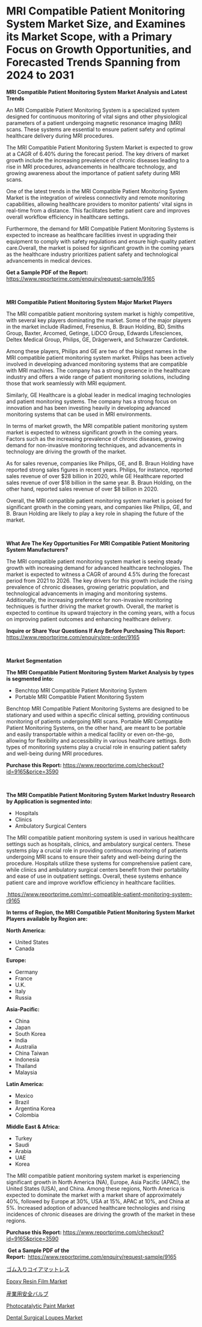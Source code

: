 <p><h1>MRI Compatible Patient Monitoring System Market Size, and Examines its Market Scope, with a Primary Focus on Growth Opportunities, and Forecasted Trends Spanning from 2024 to 2031</h1></p><p><strong>MRI Compatible Patient Monitoring System Market Analysis and Latest Trends</strong></p>
<p><p>An MRI Compatible Patient Monitoring System is a specialized system designed for continuous monitoring of vital signs and other physiological parameters of a patient undergoing magnetic resonance imaging (MRI) scans. These systems are essential to ensure patient safety and optimal healthcare delivery during MRI procedures.</p><p>The MRI Compatible Patient Monitoring System Market is expected to grow at a CAGR of 6.40% during the forecast period. The key drivers of market growth include the increasing prevalence of chronic diseases leading to a rise in MRI procedures, advancements in healthcare technology, and growing awareness about the importance of patient safety during MRI scans.</p><p>One of the latest trends in the MRI Compatible Patient Monitoring System Market is the integration of wireless connectivity and remote monitoring capabilities, allowing healthcare providers to monitor patients' vital signs in real-time from a distance. This facilitates better patient care and improves overall workflow efficiency in healthcare settings.</p><p>Furthermore, the demand for MRI Compatible Patient Monitoring Systems is expected to increase as healthcare facilities invest in upgrading their equipment to comply with safety regulations and ensure high-quality patient care.Overall, the market is poised for significant growth in the coming years as the healthcare industry prioritizes patient safety and technological advancements in medical devices.</p></p>
<p><strong>Get a Sample PDF of the Report:&nbsp;</strong> <a href="https://www.reportprime.com/enquiry/request-sample/9165">https://www.reportprime.com/enquiry/request-sample/9165</a></p>
<p>&nbsp;</p>
<p><strong>MRI Compatible Patient Monitoring System Major Market Players</strong></p>
<p><p>The MRI compatible patient monitoring system market is highly competitive, with several key players dominating the market. Some of the major players in the market include iRadimed, Fresenius, B. Braun Holding, BD, Smiths Group, Baxter, Arcomed, Getinge, LiDCO Group, Edwards Lifesciences, Deltex Medical Group, Philips, GE, Drägerwerk, and Schwarzer Cardiotek.</p><p>Among these players, Philips and GE are two of the biggest names in the MRI compatible patient monitoring system market. Philips has been actively involved in developing advanced monitoring systems that are compatible with MRI machines. The company has a strong presence in the healthcare industry and offers a wide range of patient monitoring solutions, including those that work seamlessly with MRI equipment.</p><p>Similarly, GE Healthcare is a global leader in medical imaging technologies and patient monitoring systems. The company has a strong focus on innovation and has been investing heavily in developing advanced monitoring systems that can be used in MRI environments.</p><p>In terms of market growth, the MRI compatible patient monitoring system market is expected to witness significant growth in the coming years. Factors such as the increasing prevalence of chronic diseases, growing demand for non-invasive monitoring techniques, and advancements in technology are driving the growth of the market.</p><p>As for sales revenue, companies like Philips, GE, and B. Braun Holding have reported strong sales figures in recent years. Philips, for instance, reported sales revenue of over $28 billion in 2020, while GE Healthcare reported sales revenue of over $18 billion in the same year. B. Braun Holding, on the other hand, reported sales revenue of over $8 billion in 2020.</p><p>Overall, the MRI compatible patient monitoring system market is poised for significant growth in the coming years, and companies like Philips, GE, and B. Braun Holding are likely to play a key role in shaping the future of the market.</p></p>
<p>&nbsp;</p>
<p><strong>What Are The Key Opportunities For MRI Compatible Patient Monitoring System Manufacturers?</strong></p>
<p><p>The MRI compatible patient monitoring system market is seeing steady growth with increasing demand for advanced healthcare technologies. The market is expected to witness a CAGR of around 4.5% during the forecast period from 2021 to 2026. The key drivers for this growth include the rising prevalence of chronic diseases, growing geriatric population, and technological advancements in imaging and monitoring systems. Additionally, the increasing preference for non-invasive monitoring techniques is further driving the market growth. Overall, the market is expected to continue its upward trajectory in the coming years, with a focus on improving patient outcomes and enhancing healthcare delivery.</p></p>
<p><strong>Inquire or Share Your Questions If Any Before Purchasing This Report:</strong> <a href="https://www.reportprime.com/enquiry/pre-order/9165">https://www.reportprime.com/enquiry/pre-order/9165</a></p>
<p>&nbsp;</p>
<p><strong>Market Segmentation</strong></p>
<p><strong>The MRI Compatible Patient Monitoring System Market Analysis by types is segmented into:</strong></p>
<p><ul><li>Benchtop MRI Compatible Patient Monitoring System</li><li>Portable MRI Compatible Patient Monitoring System</li></ul></p>
<p><p>Benchtop MRI Compatible Patient Monitoring Systems are designed to be stationary and used within a specific clinical setting, providing continuous monitoring of patients undergoing MRI scans. Portable MRI Compatible Patient Monitoring Systems, on the other hand, are meant to be portable and easily transportable within a medical facility or even on-the-go, allowing for flexibility and accessibility in various healthcare settings. Both types of monitoring systems play a crucial role in ensuring patient safety and well-being during MRI procedures.</p></p>
<p><strong>Purchase this Report:&nbsp;</strong><a href="https://www.reportprime.com/checkout?id=9165&price=3590">https://www.reportprime.com/checkout?id=9165&price=3590</a></p>
<p>&nbsp;</p>
<p><strong>The MRI Compatible Patient Monitoring System Market Industry Research by Application is segmented into:</strong></p>
<p><ul><li>Hospitals</li><li>Clinics</li><li>Ambulatory Surgical Centers</li></ul></p>
<p><p>The MRI compatible patient monitoring system is used in various healthcare settings such as hospitals, clinics, and ambulatory surgical centers. These systems play a crucial role in providing continuous monitoring of patients undergoing MRI scans to ensure their safety and well-being during the procedure. Hospitals utilize these systems for comprehensive patient care, while clinics and ambulatory surgical centers benefit from their portability and ease of use in outpatient settings. Overall, these systems enhance patient care and improve workflow efficiency in healthcare facilities.</p></p>
<p><a href="https://www.reportprime.com/mri-compatible-patient-monitoring-system-r9165">&nbsp;https://www.reportprime.com/mri-compatible-patient-monitoring-system-r9165</a></p>
<p><strong>In terms of Region, the MRI Compatible Patient Monitoring System Market Players available by Region are:</strong></p>
<p>
    <p> <strong> North America: </strong>
        <ul>
            <li>United States</li>
            <li>Canada</li>
        </ul>
        </p> 
    <p> <strong> Europe: </strong>
        <ul>
            <li>Germany</li>
            <li>France</li>
            <li>U.K.</li>
            <li>Italy</li>
            <li>Russia</li>
        </ul>
        </p> 
    <p> <strong> Asia-Pacific: </strong>
        <ul>
            <li>China</li>
            <li>Japan</li>
            <li>South Korea</li>
            <li>India</li>
            <li>Australia</li>
            <li>China Taiwan</li>
            <li>Indonesia</li>
            <li>Thailand</li>
            <li>Malaysia</li>
        </ul>
        </p> 
    <p> <strong> Latin America: </strong>
        <ul>
            <li>Mexico</li>
            <li>Brazil</li>
            <li>Argentina Korea</li>
            <li>Colombia</li>
        </ul>
        </p> 
    <p> <strong> Middle East & Africa: </strong>
        <ul>
            <li>Turkey</li>
            <li>Saudi</li>
            <li>Arabia</li>
            <li>UAE</li>
            <li>Korea</li>
        </ul>
    </p>
    </p>
<p><p>The MRI compatible patient monitoring system market is experiencing significant growth in North America (NA), Europe, Asia Pacific (APAC), the United States (USA), and China. Among these regions, North America is expected to dominate the market with a market share of approximately 40%, followed by Europe at 30%, USA at 15%, APAC at 10%, and China at 5%. Increased adoption of advanced healthcare technologies and rising incidences of chronic diseases are driving the growth of the market in these regions.</p></p>
<p><strong>Purchase this Report: </strong><a href="https://www.reportprime.com/checkout?id=9165&price=3590">https://www.reportprime.com/checkout?id=9165&price=3590</a></p>
<p>&nbsp;<strong>Get a Sample PDF of the Report:&nbsp;&nbsp;</strong><a href="https://www.reportprime.com/enquiry/request-sample/9165">https://www.reportprime.com/enquiry/request-sample/9165</a></p>
<p><strong></strong></p>
<p><p><a href="https://medium.com/@ferneconroy11/%E3%82%B4%E3%83%A0%E5%8A%A0%E5%B7%A5%E3%81%95%E3%82%8C%E3%81%9F%E3%82%B3%E3%82%B3%E3%83%8A%E3%83%83%E3%83%84%E3%83%95%E3%82%A1%E3%82%A4%E3%83%90%E3%83%BC%E3%83%9E%E3%83%83%E3%83%88%E3%83%AC%E3%82%B9%E3%81%AE%E5%B8%82%E5%A0%B4%E8%AA%BF%E6%9F%BB%E3%83%AC%E3%83%9D%E3%83%BC%E3%83%88-%E3%81%9D%E3%81%AE%E6%AD%B4%E5%8F%B2%E3%81%A82031%E5%B9%B4%E3%81%BE%E3%81%A7%E3%81%AE%E4%BA%88%E6%B8%AC-6ffb9788cb8f">ゴム入りコイアマットレス</a></p><p><a href="https://www.linkedin.com/pulse/epoxy-resin-film-market-centers-aspects-growth-share-opportunity-3wlhe?trackingId=XoUys4PnRSZDhFblMbMaVA%3D%3D">Epoxy Resin Film Market</a></p><p><a href="https://medium.com/@kaiyaahoney54645/%E7%94%A3%E6%A5%AD%E7%94%A8%E5%AE%89%E5%85%A8%E5%BC%81%E5%B8%82%E5%A0%B4-2031%E5%B9%B4%E3%81%BE%E3%81%A7%E3%81%AE%E6%88%90%E5%8A%9F%E3%81%99%E3%82%8B%E3%83%93%E3%82%B8%E3%83%8D%E3%82%B9%E6%88%A6%E7%95%A5%E3%81%AE%E9%8D%B5-af65c4a1d19c">産業用安全バルブ</a></p><p><a href="https://www.linkedin.com/pulse/photocatalytic-paint-market-furnish-information-size-share-u8jde?trackingId=Z4XgWpHFRNOlWgi9v1jH3g%3D%3D">Photocatalytic Paint Market</a></p><p><a href="https://github.com/moyahfrancoestellec51j635wcx/Market-Research-Report-List-2/blob/main/dental-surgical-loupes-market.md">Dental Surgical Loupes Market</a></p></p>